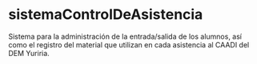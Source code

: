 # sistemaControlDeAsistencia
Sistema para la administración de la entrada/salida de los alumnos, así como el registro del material que utilizan en cada asistencia al CAADI del DEM Yuriria.
